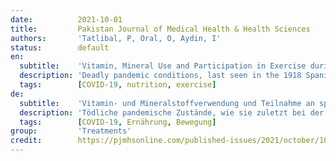 ```yaml
---
date:          2021-10-01
title:         Pakistan Journal of Medical Health & Health Sciences
authors:       'Tatlibal, P, Oral, O, Aydin, I'
status:        default
en:
  subtitle:    'Vitamin, Mineral Use and Participation in Exercise during the Coronavirus-19 Pandemic Period'
  description: 'Deadly pandemic conditions, last seen in the 1918 Spanish Flu, similarly emerged in 2019 as coronavirus disease (COVID-19) in Wuhan, China. The metabolic status of the host, as influenced by current medical condition and lifestyle, appears to determine the clinical severity of COVID-19. Aim: The study aims to determine the rates of vitamin, mineral use, and exercise participation before the COVID19 pandemic period and during the pandemic period. Methods: Eight hundred and twenty-two people living in the province of Izmir (Turkey) participated in the research. Using the questionnaire method, vitamin, mineral use, and participation in exercise were determined before the Covid-19 pandemic and during the ongoing one-year period. Frequency and Chi-Square Tests were used for statistical evaluation. According to the results of the statistical analysis, significant increases were detected in the use of vitamins C, D, and zinc during the COVID-19 pandemic compared to before. It was determined that the frequency of participation in the exercise of the participants decreased significantly compared to the pre-COVID19 pandemic period. As a result, it was observed that the frequency of participation in exercise decreased and the use of vitamins C, D, and zinc increased. During the ongoing COVID-19 pandemic, participation in healthy nutrition and exercise, which is known to contribute to a stronger immune system, is recommended as in normal conditions.'
  tags:        [COVID-19, nutrition, exercise]
de:
  subtitle:    'Vitamin- und Mineralstoffverwendung und Teilnahme an sportlichen Aktivitäten während der Coronavirus-19-Pandemie'
  description: 'Tödliche pandemische Zustände, wie sie zuletzt bei der Spanischen Grippe 1918 zu beobachten waren, traten 2019 in ähnlicher Weise als Coronavirus-Erkrankung (COVID-19) in Wuhan, China, auf. Der Stoffwechselzustand des Wirts, der durch den aktuellen Gesundheitszustand und den Lebensstil beeinflusst wird, scheint den klinischen Schweregrad von COVID-19 zu bestimmen. Ziel: Ziel der Studie ist es, die Einnahme von Vitaminen und Mineralien sowie die Teilnahme an sportlichen Aktivitäten vor und während der COVID-19-Pandemie zu ermitteln. Methoden: Achthundertzweiundzwanzig Personen, die in der Provinz Izmir (Türkei) leben, nahmen an der Studie teil. Mit Hilfe eines Fragebogens wurden die Einnahme von Vitaminen und Mineralien sowie die Teilnahme an sportlichen Aktivitäten vor der Covid-19-Pandemie und während des laufenden Jahres ermittelt. Für die statistische Auswertung wurden Häufigkeits- und Chi-Quadrat-Tests verwendet. Nach den Ergebnissen der statistischen Analyse wurde ein signifikanter Anstieg der Einnahme der Vitamine C, D und Zink während der COVID-19-Pandemie im Vergleich zu vorher festgestellt. Es wurde festgestellt, dass die Häufigkeit der Teilnahme an sportlichen Aktivitäten der Teilnehmer im Vergleich zum Zeitraum vor der COVID-19-Pandemie deutlich abnahm. Festzustellen ist damit, dass die Häufigkeit der Teilnahme an sportlichen Aktivitäten abnahm und die Einnahme der Vitamine C, D und Zink zunahm. Während der laufenden COVID-19-Pandemie wird die Teilnahme an gesunder Ernährung und Bewegung, die bekanntermaßen zu einem stärkeren Immunsystem beitragen, wie unter normalen Bedingungen empfohlen.' 
  tags:        [COVID-19, Ernährung, Bewegung]
group:         'Treatments'
credit:        https://pjmhsonline.com/published-issues/2021/october/102957
---
```

